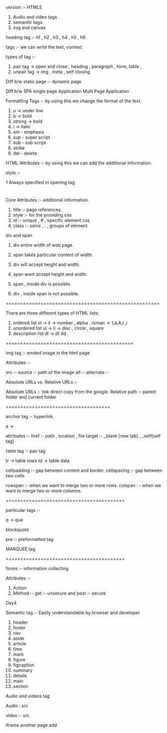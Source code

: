 version :- HTML5 
1. Audio and video tags
2. semantic tags
3. svg and canvas

heading tag :- 
h1 , h2 , h3 , h4 , h5 , h6

tags :- we can write the text, context.

types of tag :- 
1. pair tag -> open and close  , heading , paragraph , form, table , 
2. unpair tag -> img , meta , self closing 

Diff b/w
static page :- 
dynamic page

DIff b/w
SPA single page Application 
Multi Page Application


Formatting Tags :- by using this we change the format of the text.

1. u -> under line
2. b -> bold
3. strong -> bold 
4. i -> italic
5. em - emphasis  
6. sup - super script 
7. sub - sub script 
8. strike
9. del - delete



HTML Attributes :- by using this we can add the additional information.

style :- 

1 Always specified in opening tag  <h1 style="color"></h1>

Core Attributes :- additional information.
1. title  :- page references.
2. style  :- for the providing css
3. id :- unique , # , specific element css
4. class :- same , . , groups of element



<!-- Day 2 -->

div and span

1. div entire width of web page.
2. span takes particular content of width.

3. div will accept height and width.
4. span wont accept height and width.

5. span , inside div is possible.
6. div , inside span is not possible.

=====================================================

There are three different types of HTML lists: 

1. ordered list   ol -> li -> number , alpha . roman -> 1,a,A,I ,i
2. unordered list  ul -> li -> disc , circle , square
3. description list dl -> dt dd

============================================

img tag  :- emded image in the html page

Attributes :- 

src :- source :- path of the image
alt :- alternate :- 


Absolute URLs vs. Relative URLs :- 

Absolute URLs :- link direct copy from the google.
Relative path :- parent folder and current folder


====================================


anchor tag :- hyperlink

a ->

attributes :- 
href :- path , location , file 
target :- _blank [new tab] , _self[self tag]

<!-- Day3  -->

table tag :- pair tag

tr -> table rows
td  -> table data 

cellpadding :- gap between content and border.
cellspacing :- gap between two cells.


rowspan :- when we want to merge two or more rows.
colspan : - when we want to merge two or more columns.


=========================================

particular tags :- 


q -> que

blockquote

pre :- preformatted tag

MARQUEE tag

=========================================


forms :- information collecting 

Attributes :- 
1. Action
2. Method :- get  :- unsecure 
        and post  :- secure

 Day4

 Semantic tag :- Easily understandable by browser and developer.

1. header
2. footer
3. nav
4. aside 
5. article 
6. time
7. mark 
8. figure
9. figcaption
10. summary 
11. details
12. main
13. section


Audio and videos tag 

Audio : src 

video :- src

iframe another page add